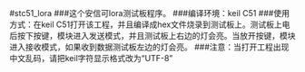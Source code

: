 #stc51_lora
###这个安信可lora测试板程序。
###编译环境：keil C51
###使用方式：在keil C51打开该工程，并且编译成hex文件烧录到测试板上。测试板上电后按下按键，模块进入发送模式，并且测试板上右边的灯会亮。当放开按键，模块进入接收模式，如果收到数据测试板左边的灯会亮。
###注意：当打开工程出现中文乱码，请把keil字符显示格式改为“UTF-8”
